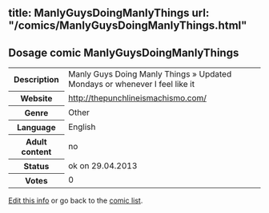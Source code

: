 title: ManlyGuysDoingManlyThings
url: "/comics/ManlyGuysDoingManlyThings.html"
---
Dosage comic ManlyGuysDoingManlyThings
-----------------------------------------

<p id="msg"></p>
<script type="text/javascript">
if (window.location.search === '?edit_info_mail=sent_ok') {
  var elem = document.getElementById("msg");
  elem.innerHTML = 'Edited information sucessfully sent for review, which is usually done daily. Thanks!';
  elem.className = 'ok';
}
</script>
<table class="comicinfo">
<tr>
<th>Description</th><td>Manly Guys Doing Manly Things » Updated Mondays or whenever I feel like it</td>
</tr>
<tr>
<th>Website</th><td><a href="http://thepunchlineismachismo.com/">http://thepunchlineismachismo.com/</a></td>
</tr>
<tr>
<th>Genre</th><td>Other</td>
</tr>
<tr>
<th>Language</th><td>English</td>
</tr>
<tr>
<th>Adult content</th><td>no</td>
</tr>
<tr>
<th>Status</th><td>ok on 29.04.2013</td>
</tr>
<tr>
<th>Votes</th><td>0</td>
</tr>
</table>

[Edit this info](ManlyGuysDoingManlyThings_edit.html) or go back to the [comic list](../comic-index.html).
